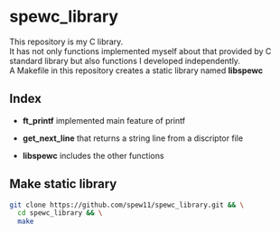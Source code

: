# spewc_library

This repository is my C library.  
It has not only functions implemented myself about that provided by C standard library but also functions I developed independently.  
A Makefile in this repository creates a static library named **libspewc**
## Index
- **ft_printf** implemented main feature of printf

- **get_next_line** that returns a string line from a discriptor file 

- **libspewc** includes the other functions

## Make static library
```bash
git clone https://github.com/spew11/spewc_library.git && \
  cd spewc_library && \
  make
```
